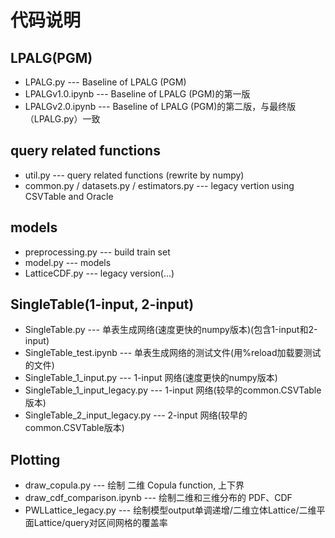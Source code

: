 # 代码说明


## LPALG(PGM)
- LPALG.py                   --- Baseline of LPALG (PGM)
- LPALGv1.0.ipynb            --- Baseline of LPALG (PGM)的第一版
- LPALGv2.0.ipynb            --- Baseline of LPALG (PGM)的第二版，与最终版（LPALG.py）一致


## query related functions
- util.py              --- query related functions (rewrite by numpy)
- common.py / datasets.py / estimators.py  --- legacy vertion using CSVTable and Oracle


## models
- preprocessing.py           --- build train set
- model.py                   --- models
- LatticeCDF.py              --- legacy version(...)


## SingleTable(1-input, 2-input)
- SingleTable.py                 --- 单表生成网络(速度更快的numpy版本)(包含1-input和2-input)
- SingleTable_test.ipynb         --- 单表生成网络的测试文件(用%reload加载要测试的文件)
- SingleTable_1_input.py         --- 1-input 网络(速度更快的numpy版本)
- SingleTable_1_input_legacy.py  --- 1-input 网络(较早的common.CSVTable版本)
- SingleTable_2_input_legacy.py  --- 2-input 网络(较早的common.CSVTable版本)



## Plotting
- draw_copula.py             --- 绘制 二维 Copula function, 上下界
- draw_cdf_comparison.ipynb  --- 绘制二维和三维分布的 PDF、CDF
- PWLLattice_legacy.py       --- 绘制模型output单调递增/二维立体Lattice/二维平面Lattice/query对区间网格的覆盖率
